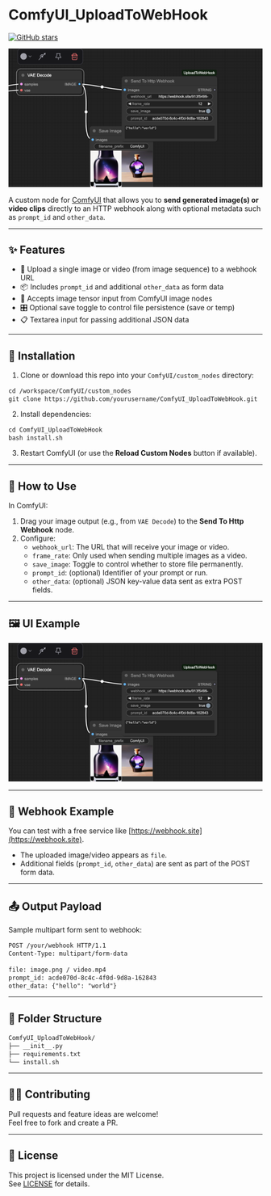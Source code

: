# ComfyUI_UploadToWebHook

[![GitHub stars](https://img.shields.io/github/stars/jerrywap/ComfyUI_UploadToWebHookHTTP?style=social)](https://github.com/jerrywap/ComfyUI_UploadToWebhookHTTP/stargazers)



![ComfyUI Node](screenshot.png)

A custom node for [ComfyUI](https://github.com/comfyanonymous/ComfyUI) that allows you to **send generated image(s) or video clips** directly to an HTTP webhook along with optional metadata such as `prompt_id` and `other_data`.

---

## ✨ Features

- 🔗 Upload a single image or video (from image sequence) to a webhook URL
- 📦 Includes `prompt_id` and additional `other_data` as form data
- 🧠 Accepts image tensor input from ComfyUI image nodes
- 🎛️ Optional save toggle to control file persistence (save or temp)
- 📋 Textarea input for passing additional JSON data

---

## 🔧 Installation

1. Clone or download this repo into your `ComfyUI/custom_nodes` directory:

```
cd /workspace/ComfyUI/custom_nodes
git clone https://github.com/yourusername/ComfyUI_UploadToWebHook.git
```

2. Install dependencies:

```
cd ComfyUI_UploadToWebHook
bash install.sh
```

3. Restart ComfyUI (or use the **Reload Custom Nodes** button if available).

---

## 🧩 How to Use

In ComfyUI:

1. Drag your image output (e.g., from `VAE Decode`) to the **Send To Http Webhook** node.
2. Configure:
    - `webhook_url`: The URL that will receive your image or video.
    - `frame_rate`: Only used when sending multiple images as a video.
    - `save_image`: Toggle to control whether to store file permanently.
    - `prompt_id`: (optional) Identifier of your prompt or run.
    - `other_data`: (optional) JSON key-value data sent as extra POST fields.

---

## 🖼️ UI Example

![ComfyUI Node](screenshot.png)

---

## 🧪 Webhook Example

You can test with a free service like [https://webhook.site](https://webhook.site).

- The uploaded image/video appears as `file`.
- Additional fields (`prompt_id`, `other_data`) are sent as part of the POST form data.

---

## 📤 Output Payload

Sample multipart form sent to webhook:

```
POST /your/webhook HTTP/1.1
Content-Type: multipart/form-data

file: image.png / video.mp4
prompt_id: acde070d-8c4c-4f0d-9d8a-162843
other_data: {"hello": "world"}
```

---

## 📁 Folder Structure

```
ComfyUI_UploadToWebHook/
├── __init__.py
├── requirements.txt
└── install.sh
```

---

## 🧑‍💻 Contributing

Pull requests and feature ideas are welcome!  
Feel free to fork and create a PR.

---

## 📄 License

This project is licensed under the MIT License.  
See [LICENSE](./LICENSE) for details.
